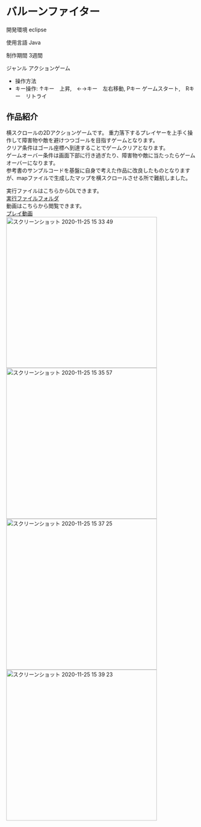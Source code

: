 # バルーンファイター
開発環境 eclipse  
                               
使用言語 Java
                                 
制作期間 3週間
                                   
ジャンル アクションゲーム  
  
- 操作方法  
 - キー操作: ↑キー　上昇,　←→キー　左右移動, Pキー ゲームスタート,　Rキー　リトライ  

## 作品紹介  
  
横スクロールの2Dアクションゲームです。
重力落下するプレイヤーを上手く操作して障害物や敵を避けつつゴールを目指すゲームとなります。  
クリア条件はゴール座標へ到達することでゲームクリアとなります。  
ゲームオーバー条件は画面下部に行き過ぎたり、障害物や敵に当たったらゲームオーバーになります。  
参考書のサンプルコードを基盤に自身で考えた作品に改良したものとなりますが、mapファイルで生成したマップを横スクロールさせる所で難航しました。  
    
実行ファイルはこちらからDLできます。  
[実行ファイルフォルダ](https://drive.google.com/drive/folders/16HojGzrKFsvvSejeAwmMxIH3pYID-xf0?usp=sharing)  
動画はこちらから閲覧できます。  
[プレイ動画](https://youtu.be/2UW2zgumMok)  
<img width="400" alt="スクリーンショット 2020-11-25 15 33 49" src="https://user-images.githubusercontent.com/71370181/112667057-2913b100-8ea0-11eb-8096-2f8516a2e467.png">
<img width="400" alt="スクリーンショット 2020-11-25 15 35 57" src="https://user-images.githubusercontent.com/71370181/112667067-2a44de00-8ea0-11eb-8a15-31f2969668eb.png">
<img width="400" alt="スクリーンショット 2020-11-25 15 37 25" src="https://user-images.githubusercontent.com/71370181/112667073-2b760b00-8ea0-11eb-9361-832afbdd9acb.png">
<img width="400" alt="スクリーンショット 2020-11-25 15 39 23" src="https://user-images.githubusercontent.com/71370181/112667088-30d35580-8ea0-11eb-9968-15227fa66545.png">
